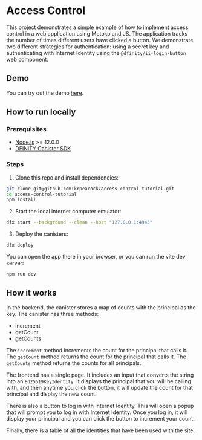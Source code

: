 # Access Control

This project demonstrates a simple example of how to implement access control in a web application using Motoko and JS. The application tracks the number of times different users have clicked a button. We demonstrate two different strategies for authentication: using a secret key and authenticating with Internet Identity using the `@dfinity/ii-login-button` web component.

## Demo

You can try out the demo [here](https://qizwk-hqaaa-aaaab-qaida-cai.icp0.io/).

## How to run locally

### Prerequisites

- [Node.js](https://nodejs.org/en/download/) >= 12.0.0
- [DFINITY Canister SDK](https://internetcomputer.org/docs/current/tutorials/deploy_sample_app)

### Steps

1. Clone this repo and install dependencies:

```bash
git clone git@github.com:krpeacock/access-control-tutorial.git
cd access-control-tutorial
npm install
```

2. Start the local internet computer emulator:

```bash
dfx start --background --clean --host "127.0.0.1:4943"
```

3. Deploy the canisters:

```bash
dfx deploy
```

You can open the app there in your browser, or you can run the vite dev server:

```bash
npm run dev
```

## How it works

In the backend, the canister stores a map of counts with the principal as the key. The canister has three methods:

- increment
- getCount
- getCounts

The `increment` method increments the count for the principal that calls it. The `getCount` method returns the count for the principal that calls it. The `getCounts` method returns the counts for all principals.

The frontend has a single page. It includes an input that converts the string into an `Ed25519KeyIdentity`. It displays the principal that you will be calling with, and then anytime you click the button, it will update the count for that principal and display the new count.

There is also a button to log in with Internet Identity. This will open a popup that will prompt you to log in with Internet Identity. Once you log in, it will display your principal and you can click the button to increment your count.

Finally, there is a table of all the identities that have been used with the site.
